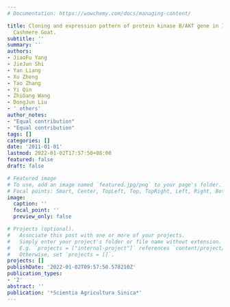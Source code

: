 ```yaml
---
# Documentation: https://wowchemy.com/docs/managing-content/

title: Cloning and expression pattern of protein kinase B/AKT gene in Inner Mongolia
  Cashmere Goat.
subtitle: ''
summary: ''
authors:
- JiaoFu Yang
- JieJun Shi
- Yan Liang
- Xu Zheng
- Tao Zhang
- Yi Qin
- ZhiGang Wang
- DongJun Liu
- ' others'
author_notes:
- "Equal contribution"
- "Equal contribution"
tags: []
categories: []
date: '2011-01-01'
lastmod: 2022-01-02T17:57:50+08:00
featured: false
draft: false

# Featured image
# To use, add an image named `featured.jpg/png` to your page's folder.
# Focal points: Smart, Center, TopLeft, Top, TopRight, Left, Right, BottomLeft, Bottom, BottomRight.
image:
  caption: ''
  focal_point: ''
  preview_only: false

# Projects (optional).
#   Associate this post with one or more of your projects.
#   Simply enter your project's folder or file name without extension.
#   E.g. `projects = ["internal-project"]` references `content/project/deep-learning/index.md`.
#   Otherwise, set `projects = []`.
projects: []
publishDate: '2022-01-02T09:57:50.578210Z'
publication_types:
- '2'
abstract: ''
publication: '*Scientia Agricultura Sinica*'
---
```

